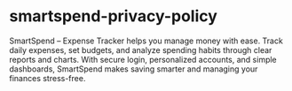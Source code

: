 # smartspend-privacy-policy
SmartSpend – Expense Tracker helps you manage money with ease. Track daily expenses, set budgets, and analyze spending habits through clear reports and charts. With secure login, personalized accounts, and simple dashboards, SmartSpend makes saving smarter and managing your finances stress-free.
